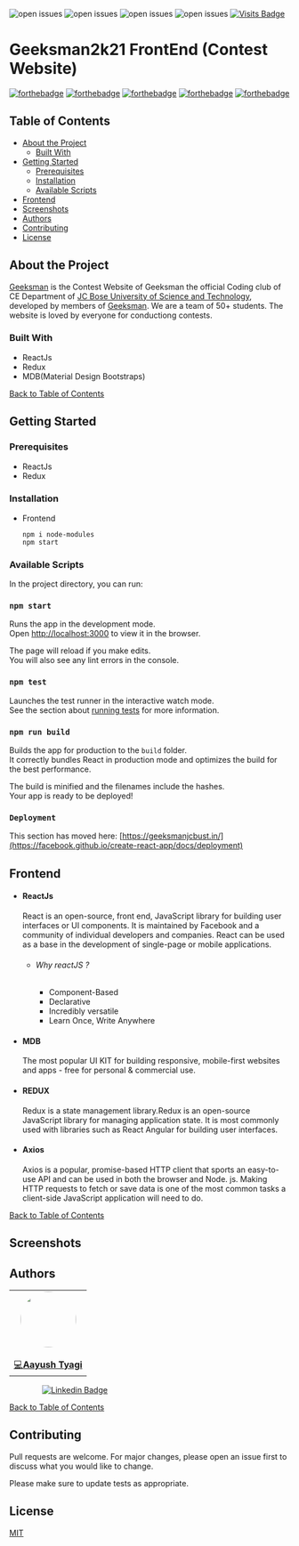 ![open issues](https://img.shields.io/github/issues/Manan-YMCA/xunbao-2020)
![open issues](https://img.shields.io/github/forks/Manan-YMCA/xunbao-2020)
![open issues](https://img.shields.io/github/stars/Manan-YMCA/xunbao-2020)
![open issues](https://img.shields.io/github/contributors/Manan-YMCA/xunbao-2020)
[![Visits Badge](https://badges.pufler.dev/visits/Manan-YMCA/xunbao-2020)](https://badges.pufler.dev)

# Geeksman2k21 FrontEnd (Contest Website)
[![forthebadge](https://forthebadge.com/images/badges/built-with-love.svg)](https://forthebadge.com) [![forthebadge](https://forthebadge.com/images/badges/made-with-javascript.svg)](https://forthebadge.com)  [![forthebadge](https://forthebadge.com/images/badges/uses-html.svg)](https://forthebadge.com) [![forthebadge](https://forthebadge.com/images/badges/uses-css.svg)](https://forthebadge.com) [![forthebadge](https://forthebadge.com/images/badges/uses-js.svg)](https://forthebadge.com)


## Table of Contents

* [About the Project](#about-the-project)
  * [Built With](#built-with)
* [Getting Started](#getting-started)
  * [Prerequisites](#prerequisites)
  * [Installation](#installation)
  * [Available Scripts](#availablescripts)
* [Frontend](#frontend)
* [Screenshots](#screenshots)
* [Authors](#authors)
* [Contributing](#contributing)
* [License](#license)

## About the Project
[Geeksman](https://geeksmanjcbust.in/) is the Contest Website of Geeksman the official Coding club of CE Department of [JC Bose University of Science and Technology](https://jcboseust.ac.in/), developed by members of [Geeksman](https://geeksmanjcbust.in/). We are a team of 50+ students. The website is loved by everyone for conductiong contests.
 
### Built With
*   ReactJs
*   Redux
*   MDB(Material Design Bootstraps)

[Back to Table of Contents](#table-of-contents)

## Getting Started

### Prerequisites

* ReactJs
* Redux

### Installation

* Frontend

    ```NodeJs
    npm i node-modules
    npm start
    ```


### Available Scripts

In the project directory, you can run:

### `npm start`

Runs the app in the development mode.\
Open [http://localhost:3000](http://localhost:3000) to view it in the browser.

The page will reload if you make edits.\
You will also see any lint errors in the console.

### `npm test`

Launches the test runner in the interactive watch mode.\
See the section about [running tests](https://facebook.github.io/create-react-app/docs/running-tests) for more information.

### `npm run build`

Builds the app for production to the `build` folder.\
It correctly bundles React in production mode and optimizes the build for the best performance.

The build is minified and the filenames include the hashes.\
Your app is ready to be deployed!
### `Deployment`

This section has moved here: [https://geeksmanjcbust.in/](https://facebook.github.io/create-react-app/docs/deployment)


## Frontend

* #### ReactJs
    React is an open-source, front end, JavaScript library for building user interfaces or UI components. It is maintained by Facebook and a community of individual developers and companies. React can be used as a base in the development of single-page or mobile applications.
    
    * ###### Why reactJS ?
    
        *  Component-Based
        *  Declarative 
        *  Incredibly versatile
        *  Learn Once, Write Anywhere
        
* #### MDB
     The most popular UI KIT for building responsive, mobile-first websites and apps - free for personal & commercial use.

* #### REDUX
    Redux is a state management library.Redux is an open-source JavaScript library for managing application state. It is most commonly used with libraries such as React Angular for building user interfaces.

* #### Axios
     Axios is a popular, promise-based HTTP client that sports an easy-to-use API and can be used in both the browser and Node. js. Making HTTP requests to fetch or save data is one of the most common tasks a client-side JavaScript application will need to do.


[Back to Table of Contents](#table-of-contents)

## Screenshots

## Authors
<table>
  <tr>
    <td align="center">
        <a href="https://github.com/aayushme/">
            <img src="https://avatars2.githubusercontent.com/u/44281902?s=400&u=e943101b7644437b9acd95c05ef99406e71dcd68&v=4" width="100px;" alt="" style="border-radius:50%;" /><br />
        </a>
            <br><a href="https://github.com/Manan-YMCA/xunbao-2020/commits?author=aayushme" title="Code">💻<b>Aayush Tyagi</b></a>
    </td>
   
  </tr>
</table>


&nbsp;&nbsp;&nbsp;&nbsp;&nbsp;&nbsp;&nbsp;&nbsp;&nbsp;&nbsp;&nbsp;&nbsp;&nbsp;&nbsp;&nbsp;[![Linkedin Badge](https://img.shields.io/badge/-Aayush_Tyagi-blue?style=flat-square&logo=Linkedin&logoColor=white&link=https://www.linkedin.com/in/aayush-tyagi-30a293185//)](https://www.linkedin.com/in/aayush-tyagi-30a293185//)

[Back to Table of Contents](#table-of-contents)

## Contributing
Pull requests are welcome. For major changes, please open an issue first to discuss what you would like to change.

Please make sure to update tests as appropriate.

## License
[MIT](https://choosealicense.com/licenses/mit/)



